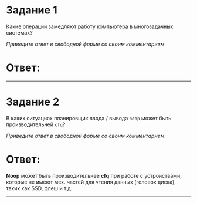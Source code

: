 # Задание 1

Какие операции замедляют работу компьютера в многозадачных системах?

*Приведите ответ в свободной форме со своим комментарием.*

# Ответ:  



---

# Задание 2

В каких ситуациях планировщик ввода / вывода `noop` может быть производительней `cfq`?

*Приведите ответ в свободной форме со своим комментарием.*  

# Ответ:  

**Noop** может быть производительнее **cfq** при работе с устроиствами, которые не имеют мех. частей для чтения данных (головок диска), таких как SSD, флеш и т.д. 

---

